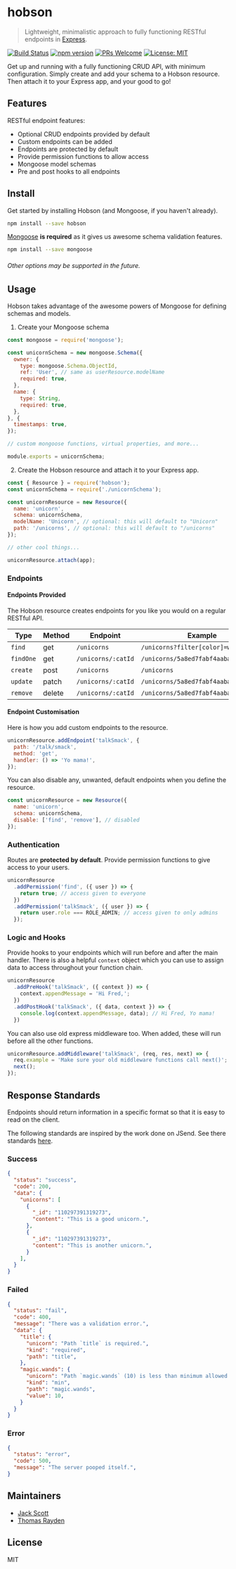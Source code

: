 # hobson

> Lightweight, minimalistic approach to fully functioning RESTful endpoints in [Express](https://github.com/expressjs/express/).

[![Build Status](https://travis-ci.org/jackrobertscott/hobson.svg?branch=master)](https://travis-ci.org/jackrobertscott/hobson) [![npm version](https://badge.fury.io/js/hobson.svg)](https://badge.fury.io/js/hobson) [![PRs Welcome](https://img.shields.io/badge/PRs-welcome-brightgreen.svg)](http://makeapullrequest.com) [![License: MIT](https://img.shields.io/badge/License-MIT-yellow.svg)](https://opensource.org/licenses/MIT)

Get up and running with a fully functioning CRUD API, with minimum configuration. Simply create and add your schema to a Hobson resource. Then attach it to your Express app, and your good to go!

## Features

RESTful endpoint features:

- Optional CRUD endpoints provided by default
- Custom endpoints can be added
- Endpoints are protected by default
- Provide permission functions to allow access
- Mongoose model schemas
- Pre and post hooks to all endpoints

## Install

Get started by installing Hobson (and Mongoose, if you haven't already).

```sh
npm install --save hobson
```

[Mongoose](https://github.com/Automattic/mongoose) **is required** as it gives us awesome schema validation features.

```sh
npm install --save mongoose
```

###### Other options may be supported in the future.

## Usage

Hobson takes advantage of the awesome powers of Mongoose for defining schemas and models.

1. Create your Mongoose schema

```js
const mongoose = require('mongoose');

const unicornSchema = new mongoose.Schema({
  owner: {
    type: mongoose.Schema.ObjectId,
    ref: 'User', // same as userResource.modelName
    required: true,
  },
  name: {
    type: String,
    required: true,
  },
}, {
  timestamps: true,
});

// custom mongoose functions, virtual properties, and more...

module.exports = unicornSchema;
```

2. Create the Hobson resource and attach it to your Express app.

```js
const { Resource } = require('hobson');
const unicornSchema = require('./unicornSchema');

const unicornResource = new Resource({
  name: 'unicorn',
  schema: unicornSchema,
  modelName: 'Unicorn', // optional: this will default to "Unicorn"
  path: '/unicorns', // optional: this will default to "/unicorns"
});

// other cool things...

unicornResource.attach(app);
```

### Endpoints

#### Endpoints Provided

The Hobson resource creates endpoints for you like you would on a regular RESTful API.

| Type          | Method      | Endpoint               | Example                                 |
|---------------|-------------|------------------------|-----------------------------------------|
| `find`        | get         | `/unicorns`            | `/unicorns?filter[color]=white`         |
| `findOne`     | get         | `/unicorns/:catId`     | `/unicorns/5a8ed7fabf4aabad60e41247`    |
| `create`      | post        | `/unicorns`            | `/unicorns`                             |
| `update`      | patch       | `/unicorns/:catId`     | `/unicorns/5a8ed7fabf4aabad60e41247`    |
| `remove`      | delete      | `/unicorns/:catId`     | `/unicorns/5a8ed7fabf4aabad60e41247`    |

#### Endpoint Customisation

Here is how you add custom endpoints to the resource.

```js
unicornResource.addEndpoint('talkSmack', {
  path: '/talk/smack',
  method: 'get',
  handler: () => 'Yo mama!',
});
```

You can also disable any, unwanted, default endpoints when you define the resource.

```js
const unicornResource = new Resource({
  name: 'unicorn',
  schema: unicornSchema,
  disable: ['find', 'remove'], // disabled
});
```

### Authentication

Routes are **protected by default**. Provide permission functions to give access to your users.

```js
unicornResource
  .addPermission('find', ({ user }) => {
    return true; // access given to everyone
  })
  .addPermission('talkSmack', ({ user }) => {
    return user.role === ROLE_ADMIN; // access given to only admins
  });
```

### Logic and Hooks

Provide hooks to your endpoints which will run before and after the main handler. There is also a helpful `context` object which you can use to assign data to access throughout your function chain.

```js
unicornResource
  .addPreHook('talkSmack', ({ context }) => {
    context.appendMessage = 'Hi Fred,';
  })
  .addPostHook('talkSmack', ({ data, context }) => {
    console.log(context.appendMessage, data); // Hi Fred, Yo mama!
  })
```

You can also use old express middleware too. When added, these will run before all the other functions.

```js
unicornResource.addMiddleware('talkSmack', (req, res, next) => {
  req.example = 'Make sure your old middleware functions call next()';
  next();
});
```

## Response Standards

Endpoints should return information in a specific format so that it is easy to read on the client.

The following standards are inspired by the work done on JSend. See there standards [here](https://labs.omniti.com/labs/jsend).

### Success

```json
{
  "status": "success",
  "code": 200,
  "data": {
    "unicorns": [
      {
        "_id": "110297391319273",
        "content": "This is a good unicorn.",
      },
      {
        "_id": "110297391319273",
        "content": "This is another unicorn.",
      }
    ],
  }
}
```

### Failed

```json
{
  "status": "fail",
  "code": 400,
  "message": "There was a validation error.",
  "data": {
    "title": {
      "unicorn": "Path `title` is required.",
      "kind": "required",
      "path": "title",
    },
    "magic.wands": {
      "unicorn": "Path `magic.wands` (10) is less than minimum allowed value (1000).",
      "kind": "min",
      "path": "magic.wands",
      "value": 10,
    }
  }
}
```

### Error

```json
{
  "status": "error",
  "code": 500,
  "message": "The server pooped itself.",
}
```

## Maintainers

- [Jack Scott](https://github.com/jackrobertscott)
- [Thomas Rayden](https://github.com/thomasraydeniscool)

## License

MIT
